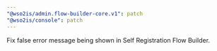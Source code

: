 ```yaml
---
"@wso2is/admin.flow-builder-core.v1": patch
"@wso2is/console": patch
---
```


Fix false error message being shown in Self Registration Flow Builder.
